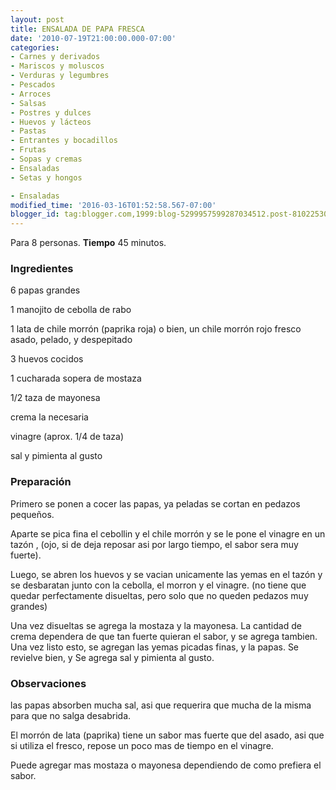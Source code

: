```yaml
---
layout: post
title: ENSALADA DE PAPA FRESCA
date: '2010-07-19T21:00:00.000-07:00'
categories:
- Carnes y derivados
- Mariscos y moluscos
- Verduras y legumbres
- Pescados
- Arroces
- Salsas
- Postres y dulces
- Huevos y lácteos
- Pastas
- Entrantes y bocadillos
- Frutas
- Sopas y cremas
- Ensaladas
- Setas y hongos

- Ensaladas
modified_time: '2016-03-16T01:52:58.567-07:00'
blogger_id: tag:blogger.com,1999:blog-5299957599287034512.post-8102253045387032075
---
```


Para 8 personas.
<b>Tiempo</b> 45 minutos.

<h3>Ingredientes</h3>

6 papas grandes

1 manojito de cebolla de rabo

1 lata de chile morrón (paprika roja) o bien, un chile morrón rojo fresco asado, pelado, y despepitado

3 huevos cocidos

1 cucharada sopera de mostaza

1/2 taza de mayonesa

crema la necesaria

vinagre (aprox. 1/4 de taza)

sal y pimienta al gusto

<h3>Preparación</h3>

Primero se ponen a cocer las papas, ya peladas se cortan en pedazos pequeños.

Aparte se pica fina el cebollin y el chile morrón y se le pone el vinagre en un tazón , (ojo, si de deja reposar asi por largo tiempo, el sabor sera muy fuerte).

Luego, se abren los huevos y se vacian unicamente las yemas en el tazón y se desbaratan junto con la cebolla, el morron y el vinagre. (no tiene que quedar perfectamente disueltas, pero solo que no queden pedazos muy grandes)

Una vez disueltas se agrega la mostaza y la mayonesa. La cantidad de crema dependera de que tan fuerte quieran el sabor, y se agrega tambien. Una vez listo esto, se agregan las yemas picadas finas, y la papas. Se revielve bien, y Se agrega sal y pimienta al gusto.

<h3>Observaciones</h3>

las papas absorben mucha sal, asi que requerira que mucha de la misma para que no salga desabrida.

El morrón de lata (paprika) tiene un sabor mas fuerte que del asado, asi que si utiliza el fresco, repose un poco mas de tiempo en el vinagre.

Puede agregar mas mostaza o mayonesa dependiendo de como prefiera el sabor.

